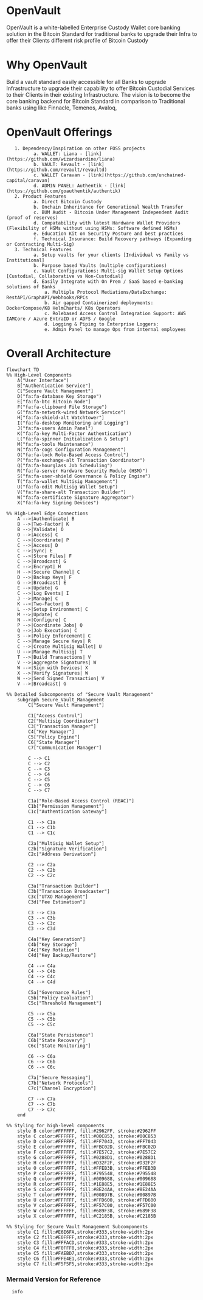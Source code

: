 # OpenVault
OpenVault is a white-labelled Enterprise Custody Wallet core banking solution in the Bitcoin Standard for traditional banks to upgrade their Infra to offer their Clients different risk profile of Bitcoin Custody

# Why OpenVault
Build a vault standard easily accessible for all Banks to upgrade Infrastructure to upgrade their capability to offer Bitcoin Custodial Services to their Clients in their existing Infrastructure. The vision is to become the core banking backend for Bitcoin Standard in comparison to Traditional banks using like Finnacle, Temenos, Avaloq, 

# OpenVault Offerings
       1. Dependency/Inspiration on other FOSS projects
              a. WALLET: Liana - [link](https://github.com/wizardsardine/liana)
              b. VAULT: Revault - [link](https://github.com/revault/revaultd)
              c. WALLET Caravan - [link](https://github.com/unchained-capital/caravan)
              d. ADMIN PANEL: Authentik - [link](https://github.com/goauthentik/authentik)
       2. Product Features
              a. Direct Bitcoin Custody
              b. Onchain Inheritance for Generational Wealth Transfer
              c. BUM Audit - Bitcoin Under Management Independent Audit (proof of reserves)
              d. Compatability with latest Hardware Wallet Providers (Flexibility of HSMs without using HSMs: Software defined HSMs)
              e. Education Kit on Security Posture and best practices
              f. Technical Insurance: Build Recovery pathways (Expanding or Contracting Multi-Sig)
       3. Technical Features    
              a. Setup vaults for your clients [Individual vs Family vs Institutional]
              b. Purpose based Vaults (multiple configurations)
              c. Vault Configurations: Multi-sig Wallet Setup Options [Custodial, Collaborative vs Non-Custodial]
              d. Easily Integrate with On Prem / SaaS based e-banking solutions of Banks
                  a. Multiple Protocol Mediations/DataExchange: RestAPI/GraphAPI/Webhooks/RPCs
                  b. Air gapped Containerized deployments: DockerCompose/K8 HelmCharts/ K8s Operators
                  c. Rolebased Access Control Integration Support: AWS IAMCore / Azure EntraID or ADFS / Google
                  d. Logging & Piping to Enterprise Loggers: 
                  e. Admin Panel to manage Ops from internal employees

# Overall Architecture 
```mermaid
flowchart TD
%% High-Level Components
    A("User Interface")
    B["Authentication Service"]
    C["Secure Vault Management"]
    D("fa:fa-database Key Storage")
    E["fa:fa-btc Bitcoin Node"]
    F("fa:fa-clipboard File Storage")
    G("fa:fa-network-wired Network Service")
    H["fa:fa-shield-alt Watchtower"]
    I("fa:fa-desktop Monitoring and Logging")
    J("fa:fa-users Admin Panel")
    K("fa:fa-key Multi-Factor Authentication")
    L("fa:fa-spinner Initialization & Setup")
    M("fa:fa-tools Maintenance")
    N("fa:fa-cogs Configuration Management")
    O("fa:fa-lock Role-Based Access Control")
    P("fa:fa-exchange-alt Transaction Coordinator")
    Q("fa:fa-hourglass Job Scheduling")
    R("fa:fa-server Hardware Security Module (HSM)")
    S("fa:fa-user-shield Governance & Policy Engine")
    T("fa:fa-wallet Multisig Management")
    U("fa:fa-edit Multisig Wallet Setup")
    V("fa:fa-share-alt Transaction Builder")
    W("fa:fa-certificate Signature Aggregator")
    X("fa:fa-key Signing Devices")

%% High-Level Edge Connections
    A -->|Authenticate| B
    B -->|Two-Factor| K
    B -->|Validate| O
    O -->|Access| C
    C -->|Coordinate| P
    C -->|Access| D
    C -->|Sync| E
    C -->|Store Files| F
    C -->|Broadcast| G
    C -->|Encrypt| H
    H -->|Secure Channel| C
    D -->|Backup Keys| F
    G -->|Broadcast| E
    E -->|Update| G
    C -->|Log Events| I
    J -->|Manage| C
    K -->|Two-Factor| B
    L -->|Setup Environment| C
    M -->|Update| C
    N -->|Configure| C
    P -->|Coordinate Jobs| Q
    Q -->|Job Execution| C
    S -->|Policy Enforcement| C
    C -->|Manage Secure Keys| R
    C -->|Create Multisig Wallet| U
    U -->|Manage Multisig| T
    T -->|Build Transactions| V
    V -->|Aggregate Signatures| W
    W -->|Sign with Devices| X
    X -->|Verify Signatures| W
    W -->|Send Signed Transaction| V
    V -->|Broadcast| G

%% Detailed Subcomponents of "Secure Vault Management"
    subgraph Secure_Vault_Management
        C["Secure Vault Management"]

        C1["Access Control"]
        C2["Multisig Coordinator"]
        C3["Transaction Manager"]
        C4["Key Manager"]
        C5["Policy Engine"]
        C6["State Manager"]
        C7["Communication Manager"]

        C --> C1
        C --> C2
        C --> C3
        C --> C4
        C --> C5
        C --> C6
        C --> C7

        C1a["Role-Based Access Control (RBAC)"]
        C1b["Permission Management"]
        C1c["Authentication Gateway"]

        C1 --> C1a
        C1 --> C1b
        C1 --> C1c

        C2a["Multisig Wallet Setup"]
        C2b["Signature Verification"]
        C2c["Address Derivation"]

        C2 --> C2a
        C2 --> C2b
        C2 --> C2c

        C3a["Transaction Builder"]
        C3b["Transaction Broadcaster"]
        C3c["UTXO Management"]
        C3d["Fee Estimation"]

        C3 --> C3a
        C3 --> C3b
        C3 --> C3c
        C3 --> C3d

        C4a["Key Generation"]
        C4b["Key Storage"]
        C4c["Key Rotation"]
        C4d["Key Backup/Restore"]

        C4 --> C4a
        C4 --> C4b
        C4 --> C4c
        C4 --> C4d

        C5a["Governance Rules"]
        C5b["Policy Evaluation"]
        C5c["Threshold Management"]

        C5 --> C5a
        C5 --> C5b
        C5 --> C5c

        C6a["State Persistence"]
        C6b["State Recovery"]
        C6c["State Monitoring"]

        C6 --> C6a
        C6 --> C6b
        C6 --> C6c

        C7a["Secure Messaging"]
        C7b["Network Protocols"]
        C7c["Channel Encryption"]

        C7 --> C7a
        C7 --> C7b
        C7 --> C7c
    end

%% Styling for high-level components
    style B color:#FFFFFF, fill:#2962FF, stroke:#2962FF
    style C color:#FFFFFF, fill:#00C853, stroke:#00C853
    style D color:#FFFFFF, fill:#FF7043, stroke:#FF7043
    style E color:#FFFFFF, fill:#FBC02D, stroke:#FBC02D
    style F color:#FFFFFF, fill:#7E57C2, stroke:#7E57C2
    style G color:#FFFFFF, fill:#0288D1, stroke:#0288D1
    style H color:#FFFFFF, fill:#D32F2F, stroke:#D32F2F
    style O color:#FFFFFF, fill:#FFEB3B, stroke:#FFEB3B
    style P color:#FFFFFF, fill:#795548, stroke:#795548
    style Q color:#FFFFFF, fill:#009688, stroke:#009688
    style R color:#FFFFFF, fill:#1E88E5, stroke:#1E88E5
    style S color:#FFFFFF, fill:#8E24AA, stroke:#8E24AA
    style T color:#FFFFFF, fill:#00897B, stroke:#00897B
    style U color:#FFFFFF, fill:#FFD600, stroke:#FFD600
    style V color:#FFFFFF, fill:#F57C00, stroke:#F57C00
    style W color:#FFFFFF, fill:#689F38, stroke:#689F38
    style X color:#FFFFFF, fill:#C2185B, stroke:#C2185B

%% Styling for Secure Vault Management Subcomponents
    style C1 fill:#E6E6FA,stroke:#333,stroke-width:2px
    style C2 fill:#E0FFFF,stroke:#333,stroke-width:2px
    style C3 fill:#FFFACD,stroke:#333,stroke-width:2px
    style C4 fill:#F0FFF0,stroke:#333,stroke-width:2px
    style C5 fill:#FAEBD7,stroke:#333,stroke-width:2px
    style C6 fill:#FFE4E1,stroke:#333,stroke-width:2px
    style C7 fill:#F5F5F5,stroke:#333,stroke-width:2px
```


### Mermaid Version for Reference
```mermaid
  info
```
